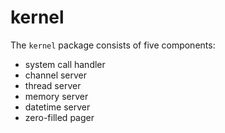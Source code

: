 # kernel
The `kernel` package consists of five components:

- system call handler
- channel server
- thread server
- memory server
- datetime server
- zero-filled pager
